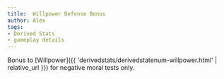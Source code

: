```yaml
---
title:  Willpower Defense Bonus
author: Alex
tags:
- Derived Stats
- gameplay details
---                               
```






Bonus to [Willpower]({{ 'derivedstats/derivedstatenum-willpower.html' | relative_url }}) for negative moral tests only.


